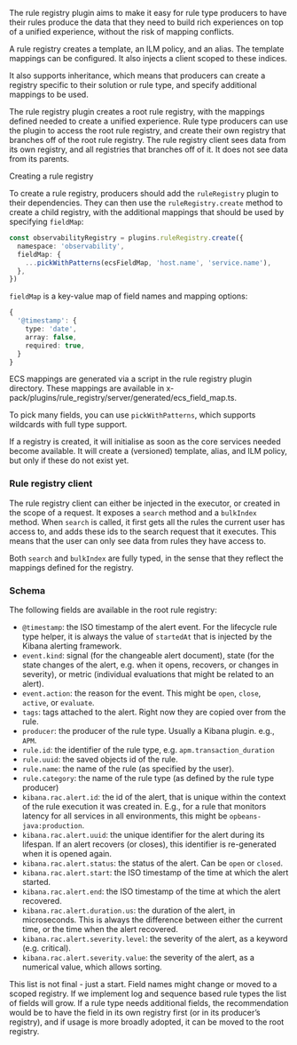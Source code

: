 The rule registry plugin aims to make it easy for rule type producers to have their rules produce the data that they need to build rich experiences on top of a unified experience, without the risk of mapping conflicts.

A rule registry creates a template, an ILM policy, and an alias. The template mappings can be configured. It also injects a client scoped to these indices.

It also supports inheritance, which means that producers can create a registry specific to their solution or rule type, and specify additional mappings to be used.

The rule registry plugin creates a root rule registry, with the mappings defined needed to create a unified experience. Rule type producers can use the plugin to access the root rule registry, and create their own registry that branches off of the root rule registry. The rule registry client sees data from its own registry, and all registries that branches off of it. It does not see data from its parents.

Creating a rule registry

To create a rule registry, producers should add the `ruleRegistry` plugin to their dependencies. They can then use the `ruleRegistry.create` method to create a child registry, with the additional mappings that should be used by specifying `fieldMap`:

```ts
const observabilityRegistry = plugins.ruleRegistry.create({
  namespace: 'observability',
  fieldMap: {
    ...pickWithPatterns(ecsFieldMap, 'host.name', 'service.name'),
  },
})
```

`fieldMap` is a key-value map of field names and mapping options:

```ts
{
  '@timestamp': {
    type: 'date',
    array: false,
    required: true,
  }
}
```

ECS mappings are generated via a script in the rule registry plugin directory. These mappings are available in x-pack/plugins/rule_registry/server/generated/ecs_field_map.ts.

To pick many fields, you can use `pickWithPatterns`, which supports wildcards with full type support.

If a registry is created, it will initialise as soon as the core services needed become available. It will create a (versioned) template, alias, and ILM policy, but only if these do not exist yet.

### Rule registry client

The rule registry client can either be injected in the executor, or created in the scope of a request. It exposes a `search` method and a `bulkIndex` method. When `search` is called, it first gets all the rules the current user has access to, and adds these ids to the search request that it executes. This means that the user can only see data from rules they have access to.

Both `search` and `bulkIndex` are fully typed, in the sense that they reflect the mappings defined for the registry.

### Schema

The following fields are available in the root rule registry:

- `@timestamp`: the ISO timestamp of the alert event. For the lifecycle rule type helper, it is always the value of `startedAt` that is injected by the Kibana alerting framework.
- `event.kind`: signal (for the changeable alert document), state (for the state changes of the alert, e.g. when it opens, recovers, or changes in severity), or metric (individual evaluations that might be related to an alert).
- `event.action`: the reason for the event. This might be `open`, `close`, `active`, or `evaluate`.
- `tags`: tags attached to the alert. Right now they are copied over from the rule.
- `producer`: the producer of the rule type. Usually a Kibana plugin. e.g., `APM`.
- `rule.id`: the identifier of the rule type, e.g. `apm.transaction_duration`
- `rule.uuid`: the saved objects id of the rule.
- `rule.name`: the name of the rule (as specified by the user).
- `rule.category`: the name of the rule type (as defined by the rule type producer)
- `kibana.rac.alert.id`: the id of the alert, that is unique within the context of the rule execution it was created in. E.g., for a rule that monitors latency for all services in all environments, this might be `opbeans-java:production`.
- `kibana.rac.alert.uuid`: the unique identifier for the alert during its lifespan. If an alert recovers (or closes), this identifier is re-generated when it is opened again.
- `kibana.rac.alert.status`: the status of the alert. Can be `open` or `closed`.
- `kibana.rac.alert.start`: the ISO timestamp of the time at which the alert started.
- `kibana.rac.alert.end`: the ISO timestamp of the time at which the alert recovered. 
- `kibana.rac.alert.duration.us`: the duration of the alert, in microseconds. This is always the difference between either the current time, or the time when the alert recovered. 
- `kibana.rac.alert.severity.level`: the severity of the alert, as a keyword (e.g. critical).
- `kibana.rac.alert.severity.value`: the severity of the alert, as a numerical value, which allows sorting.

This list is not final - just a start. Field names might change or moved to a scoped registry. If we implement log and sequence based rule types the list of fields will grow. If a rule type needs additional fields, the recommendation would be to have the field in its own registry first (or in its producer’s registry), and if usage is more broadly adopted, it can be moved to the root registry.

